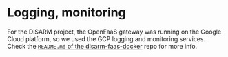 # Logging, monitoring

For the DiSARM project, the OpenFaaS gateway was running on the Google Cloud platform, so we used the GCP logging and monitoring services. Check the [`README.md` of the disarm-faas-docker](https://github.com/disarm-platform/disarm-faas-docker) repo for more info.

